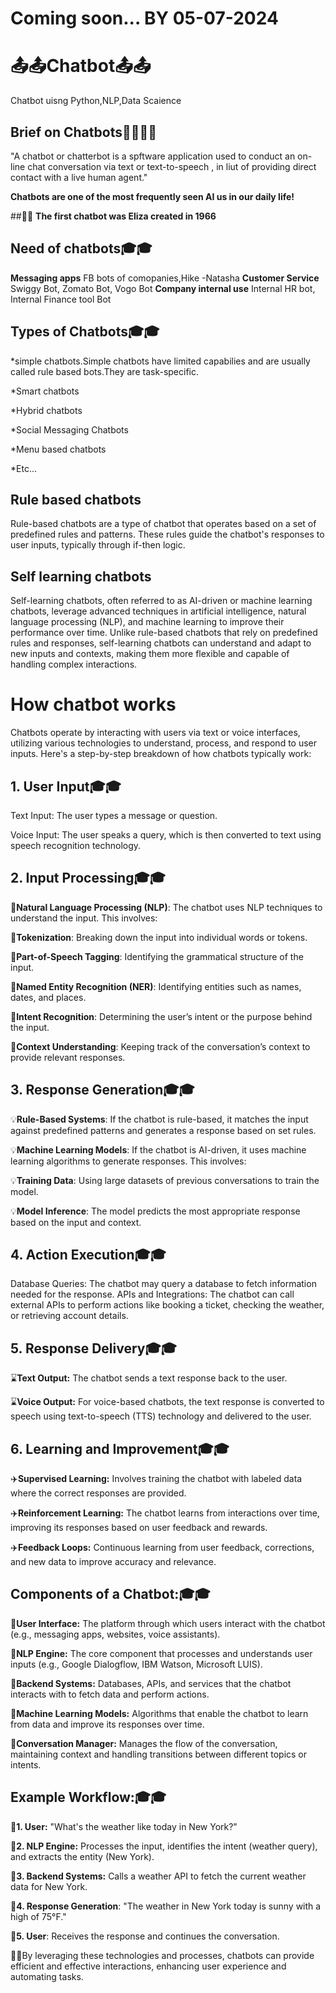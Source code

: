 # **Coming soon... BY 05-07-2024**

# **📤📤Chatbot📤📤**
Chatbot uisng Python,NLP,Data Scaience

## **Brief on Chatbots**🔎🔎🔎🔎
"A chatbot or chatterbot is a spftware application used to conduct an on-line chat conversation via text or text-to-speech , in liut of providing direct contact with a live human agent."

**Chatbots are one of the most frequently seen AI  us in our daily life!**

##🌠🌠 **The first chatbot was Eliza created in 1966**
## Need of chatbots🎓🎓
**Messaging apps**
FB bots of comopanies,Hike -Natasha
**Customer Service**
Swiggy Bot, Zomato Bot, Vogo Bot
**Company internal use**
Internal HR bot, Internal Finance tool Bot

## Types of Chatbots🎓🎓
*simple chatbots.Simple chatbots have limited capabilies and are usually called rule based bots.They are task-specific.


*Smart chatbots


*Hybrid chatbots


*Social Messaging Chatbots


*Menu based chatbots


*Etc...

## Rule based chatbots
Rule-based chatbots are a type of chatbot that operates based on a set of predefined rules and patterns. These rules guide the chatbot's responses to user inputs, typically through if-then logic.

## Self learning chatbots
Self-learning chatbots, often referred to as AI-driven or machine learning chatbots, leverage advanced techniques in artificial intelligence, natural language processing (NLP), and machine learning to improve their performance over time. Unlike rule-based chatbots that rely on predefined rules and responses, self-learning chatbots can understand and adapt to new inputs and contexts, making them more flexible and capable of handling complex interactions.

# **How chatbot works**
Chatbots operate by interacting with users via text or voice interfaces, utilizing various technologies to understand, process, and respond to user inputs. Here's a step-by-step breakdown of how chatbots typically work:

## **1. User Input**🎓🎓
Text Input: The user types a message or question.


Voice Input: The user speaks a query, which is then converted to text using speech recognition technology.

## **2. Input Processing**🎓🎓

📣**Natural Language Processing (NLP)**: The chatbot uses NLP techniques to understand the input. This involves:


📣**Tokenization**: Breaking down the input into individual words or tokens.


📣**Part-of-Speech Tagging**: Identifying the grammatical structure of the input.


📣**Named Entity Recognition (NER)**: Identifying entities such as names, dates, and places.


📣**Intent Recognition**: Determining the user’s intent or the purpose behind the input.


📣**Context Understanding**: Keeping track of the conversation’s context to provide relevant responses.

## **3. Response Generation**🎓🎓

💡**Rule-Based Systems**: If the chatbot is rule-based, it matches the input against predefined patterns and generates a response based on set rules.


💡**Machine Learning Models**: If the chatbot is AI-driven, it uses machine learning algorithms to generate responses. This involves:


💡**Training Data**: Using large datasets of previous conversations to train the model.


💡**Model Inference**: The model predicts the most appropriate response based on the input and context.


## **4. Action Execution**🎓🎓
Database Queries: The chatbot may query a database to fetch information needed for the response.
APIs and Integrations: The chatbot can call external APIs to perform actions like booking a ticket, checking the weather, or retrieving account details.

## **5. Response Delivery**🎓🎓

⌛**Text Output:** The chatbot sends a text response back to the user.


⌛**Voice Output:** For voice-based chatbots, the text response is converted to speech using text-to-speech (TTS) technology and delivered to the user.

## **6. Learning and Improvement**🎓🎓

✈️**Supervised Learning:** Involves training the chatbot with labeled data where the correct responses are provided.


✈️**Reinforcement Learning:** The chatbot learns from interactions over time, improving its responses based on user feedback and rewards.


✈️**Feedback Loops:** Continuous learning from user feedback, corrections, and new data to improve accuracy and relevance.

## **Components of a Chatbot:**🎓🎓

📍**User Interface:** The platform through which users interact with the chatbot (e.g., messaging apps, websites, voice assistants).


📍**NLP Engine:** The core component that processes and understands user inputs (e.g., Google Dialogflow, IBM Watson, Microsoft LUIS).


📍**Backend Systems:** Databases, APIs, and services that the chatbot interacts with to fetch data and perform actions.


📍**Machine Learning Models:** Algorithms that enable the chatbot to learn from data and improve its responses over time.


📍**Conversation Manager:** Manages the flow of the conversation, maintaining context and handling transitions between different topics or intents.

## **Example Workflow:**🎓🎓

📍**1. User:** "What's the weather like today in New York?"


📍**2. NLP Engine:** Processes the input, identifies the intent (weather query), and extracts the entity (New York).


📍**3. Backend Systems:** Calls a weather API to fetch the current weather data for New York.


📍**4. Response Generation**: "The weather in New York today is sunny with a high of 75°F."


📍**5. User**: Receives the response and continues the conversation.


🌠🌠By leveraging these technologies and processes, chatbots can provide efficient and effective interactions, enhancing user experience and automating tasks.



